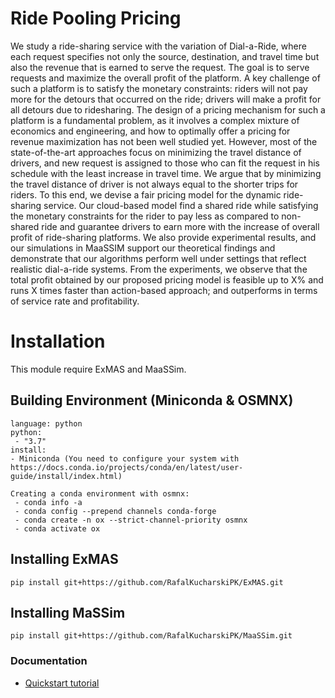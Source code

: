 # Ride Pooling Pricing

We study a ride-sharing service with the variation of Dial-a-Ride, where each request specifies not only the source, destination, and travel time but also the revenue that is earned to serve the request. The goal is to serve requests and maximize the overall profit of the platform. A key challenge of such a platform is to satisfy the monetary constraints: riders will not pay more for the detours that occurred on the ride; drivers will make a profit for all detours due to ridesharing. The design of a pricing mechanism for such a platform is a fundamental problem, as it involves a complex mixture of economics and engineering, and how to optimally offer a pricing for revenue maximization has not been well studied yet. However, most of the state-of-the-art approaches focus on minimizing the travel distance of drivers, and new request is assigned to those who can fit the request in his schedule with the least increase in travel time. We argue that by minimizing the travel distance of driver is not always equal to the shorter trips for riders. To this end, we devise a fair pricing model for the dynamic ride-sharing service. Our cloud-based model find a shared ride while satisfying the monetary constraints for the rider to pay less as compared to non-shared ride and guarantee drivers to earn more with the increase of overall profit of ride-sharing platforms. We also provide experimental results, and our simulations in MaaSSIM support our theoretical findings and demonstrate that our algorithms perform well under settings that reflect realistic dial-a-ride systems. From the experiments, we observe that the total profit obtained by our proposed pricing model is feasible up to X\%  and runs X times faster than action-based approach; and outperforms in terms of service rate and profitability.

# Installation
This module require ExMAS and MaaSSim. 

## Building Environment (Miniconda & OSMNX)

```
language: python
python:
 - "3.7"
install:
- Miniconda (You need to configure your system with https://docs.conda.io/projects/conda/en/latest/user-guide/install/index.html)

Creating a conda environment with osmnx:
 - conda info -a
 - conda config --prepend channels conda-forge
 - conda create -n ox --strict-channel-priority osmnx
 - conda activate ox
 ```

## Installing ExMAS

```
pip install git+https://github.com/RafalKucharskiPK/ExMAS.git
```

## Installing MaSSim

```
pip install git+https://github.com/RafalKucharskiPK/MaaSSim.git
```

### Documentation

* [Quickstart tutorial](https://github.com/RafalKucharskiPK/ExMAS/blob/master/ExMAS/notebooks/ExMAS.ipynb)











